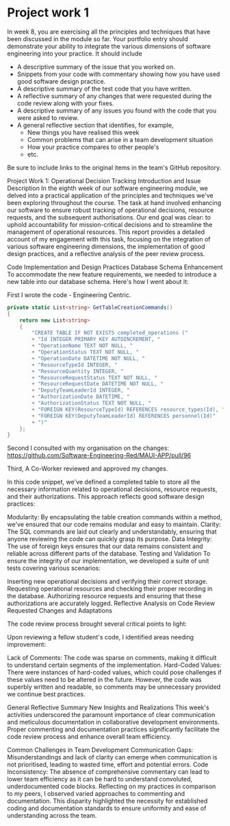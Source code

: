 # Project work 1

In week 8, you are exercising all the principles and techniques that have been discussed 
in the module so far. Your portfolio entry should demonstrate your ability to integrate 
the various dimensions of software engineering into your practice. It should include 

* A descriptive summary of the issue that you worked on.
* Snippets from your code with commentary showing how you have used good software design 
  practice.
* A descriptive summary of the test code that you have written.
* A reflective summary of any changes that were requested during the code review along 
  with your fixes.
* A descriptive summary of any issues you found with the code that you were asked to review.
* A general reflective section that identifies, for example,
  * New things you have realised this week
  * Common problems that can arise in a team development situation
  * How your practice compares to other people's
  * etc.

Be sure to include links to the original items in the team's GitHub repository.

Project Work 1: Operational Decision Tracking
Introduction and Issue Description
In the eighth week of our software engineering module, we delved into a practical application of the principles and techniques we've been exploring throughout the course. The task at hand involved enhancing our software to ensure robust tracking of operational decisions, resource requests, and the subsequent authorisations. Our end goal was clear: to uphold accountability for mission-critical decisions and to streamline the management of operational resources. This report provides a detailed account of my engagement with this task, focusing on the integration of various software engineering dimensions, the implementation of good design practices, and a reflective analysis of the peer review process.

Code Implementation and Design Practices
Database Schema Enhancement
To accommodate the new feature requirements, we needed to introduce a new table into our database schema. Here's how I went about it:

First I wrote the code - Engineering Centric.

```csharp
private static List<string> GetTableCreationCommands()
{
    return new List<string>
    {
        "CREATE TABLE IF NOT EXISTS completed_operations ("
        + "Id INTEGER PRIMARY KEY AUTOINCREMENT, "
        + "OperationName TEXT NOT NULL, "
        + "OperationStatus TEXT NOT NULL, "
        + "OperationDate DATETIME NOT NULL, "
        + "ResourceTypeId INTEGER, "
        + "ResourceQuantity INTEGER, "
        + "ResourceRequestStatus TEXT NOT NULL, "
        + "ResourceRequestDate DATETIME NOT NULL, "
        + "DeputyTeamLeaderId INTEGER, "
        + "AuthorizationDate DATETIME, "
        + "AuthorizationStatus TEXT NOT NULL, "
        + "FOREIGN KEY(ResourceTypeId) REFERENCES resource_types(Id), "
        + "FOREIGN KEY(DeputyTeamLeaderId) REFERENCES personnel(Id)"
        + ")"
    };
}
```

Second I consulted with my organisation on the changes: https://github.com/Software-Engineering-Red/MAUI-APP/pull/96

Third, A Co-Worker reviewed and approved my changes.

In this code snippet, we've defined a completed table to store all the necessary information related to operational decisions, resource requests, and their authorizations. This approach reflects good software design practices:

Modularity: By encapsulating the table creation commands within a method, we've ensured that our code remains modular and easy to maintain.
Clarity: The SQL commands are laid out clearly and understandably, ensuring that anyone reviewing the code can quickly grasp its purpose.
Data Integrity: The use of foreign keys ensures that our data remains consistent and reliable across different parts of the database.
Testing and Validation
To ensure the integrity of our implementation, we developed a suite of unit tests covering various scenarios:

Inserting new operational decisions and verifying their correct storage.
Requesting operational resources and checking their proper recording in the database.
Authorizing resource requests and ensuring that these authorizations are accurately logged.
Reflective Analysis on Code Review
Requested Changes and Adaptations

The code review process brought several critical points to light:

Upon reviewing a fellow student's code, I identified areas needing improvement:

Lack of Comments: The code was sparse on comments, making it difficult to understand certain segments of the implementation.
Hard-Coded Values: There were instances of hard-coded values, which could pose challenges if these values need to be altered in the future.
However, the code was superbly written and readable, so comments may be unnecessary provided we continue best practices. 

General Reflective Summary
New Insights and Realizations
This week's activities underscored the paramount importance of clear communication and meticulous documentation in collaborative development environments. Proper commenting and documentation practices significantly facilitate the code review process and enhance overall team efficiency.

Common Challenges in Team Development
Communication Gaps: Misunderstandings and lack of clarity can emerge when communication is not prioritised, leading to wasted time, effort and potential errors.
Code Inconsistency: The absence of comprehensive commentary can lead to lower team efficiency as it can be hard to understand convoluted, underdocumented code blocks.
Reflecting on my practices in comparison to my peers, I observed varied approaches to commenting and documentation. This disparity highlighted the necessity for established coding and documentation standards to ensure uniformity and ease of understanding across the team.



